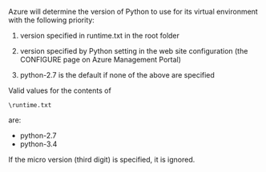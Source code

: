 Azure will determine the version of Python to use for its virtual environment with the following priority:

1. version specified in runtime.txt in the root folder

1. version specified by Python setting in the web site configuration (the CONFIGURE page on Azure Management Portal)
1. python-2.7 is the default if none of the above are specified

Valid values for the contents of 

    \runtime.txt

are:

- python-2.7
- python-3.4

If the micro version (third digit) is specified, it is ignored.
